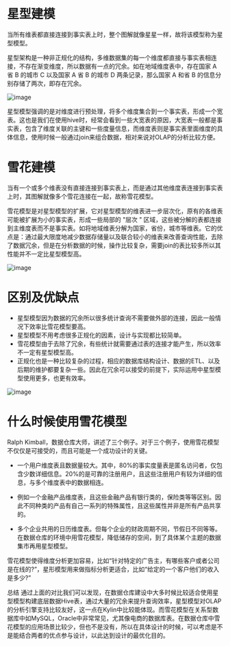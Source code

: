 # 星型建模

当所有维表都直接连接到事实表上时，整个图解就像星星一样，故将该模型称为星型模型。

星型架构是一种非正规化的结构，多维数据集的每一个维度都直接与事实表相连接，不存在渐变维度，所以数据有一点的冗余。如在地域维度表中，存在国家 A 省 B 的城市 C 以及国家 A 省 B 的城市 D 两条记录，那么国家 A 和省 B 的信息分别存储了两次，即存在冗余。

![image](https://github.com/Artemis-arch/Big_Data/assets/104710981/deac5c8a-3b18-4377-8656-e1ef64c93cbe)


星型模型强调的是对维度进行预处理，将多个维度集合到一个事实表，形成一个宽表。这也是我们在使用hive时，经常会看到一些大宽表的原因，大宽表一般都是事实表，包含了维度关联的主键和一些度量信息，而维度表则是事实表里面维度的具体信息，使用时候一般通过join来组合数据，相对来说对OLAP的分析比较方便。


# 雪花建模

当有一个或多个维表没有直接连接到事实表上，而是通过其他维度表连接到事实表上时，其图解就像多个雪花连接在一起，故称雪花模型。

雪花模型是对星型模型的扩展，它对星型模型的维表进一步层次化，原有的各维表可能被扩展为小的事实表，形成一些局部的 "层次 " 区域，这些被分解的表都连接到主维度表而不是事实表。如将地域维表分解为国家，省份，城市等维表。它的优点是：通过最大限度地减少数据存储量以及联合较小的维表来改善查询性能，去除了数据冗余，但是在分析数据的时候，操作比较复杂，需要join的表比较多所以其性能并不一定比星型模型高。

![image](https://github.com/Artemis-arch/Big_Data/assets/104710981/a130afa2-d64a-444c-b1c9-7e0e36fedfda)


# 区别及优缺点

* 星型模型因为数据的冗余所以很多统计查询不需要做外部的连接，因此一般情况下效率比雪花模型要高。
* 星型模型不用考虑很多正规化的因素，设计与实现都比较简单。
* 雪花模型由于去除了冗余，有些统计就需要通过表的连接才能产生，所以效率不一定有星型模型高。
* 正规化也是一种比较复杂的过程，相应的数据库结构设计、数据的ETL、以及后期的维护都要复杂一些。因此在冗余可以接受的前提下，实际运用中星型模型使用更多，也更有效率。

![image](https://github.com/Artemis-arch/Big_Data/assets/104710981/08828094-b224-44d7-8899-3338db5bbff7)

# 什么时候使用雪花模型

Ralph Kimball，数据仓库大师，讲述了三个例子。对于三个例子，使用雪花模型不仅仅是可接受的，而且可能是一个成功设计的关键。

* 一个用户维度表且数据量较大。其中，80%的事实度量表是匿名访问者，仅包含少数详细信息。20%的是可靠的注册用户，且这些注册用户有较为详细的信息，与多个维度表中的数据相连。

* 例如一个金融产品维度表，且这些金融产品有银行类的，保险类等等区别。因此不同种类的产品有自己一系列的特殊属性，且这些属性并非是所有产品共享的。

* 多个企业共用的日历维度表。但每个企业的财政周期不同，节假日不同等等。在数据仓库的环境中用雪花模型，降低储存的空间，到了具体某个主题的数据集市再用星型模型。

雪花模型使得维度分析更加容易，比如“针对特定的广告主，有哪些客户或者公司是在线的?”，星形模型用来做指标分析更适合，比如“给定的一个客户他们的收入是多少?”

总结
通过上面的对比我们可以发现，在数据仓库建设中大多时候比较适合使用星型模型构建底层数据Hive表，通过大量的冗余来提升查询效率，星型模型对OLAP的分析引擎支持比较友好，这一点在Kylin中比较能体现。而雪花模型在关系型数据库中如MySQL，Oracle中非常常见，尤其像电商的数据库表。在数据仓库中雪花模型的应用场景比较少，但也不是没有，所以在具体设计的时候，可以考虑是不是能结合两者的优点参与设计，以此达到设计的最优化目的。
